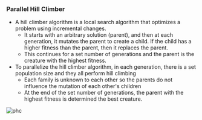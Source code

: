### Parallel Hill Climber 
- A hill climber algorithm is a local search algorithm that optimizes a problem using incremental changes.
    - It starts with an arbitrary solution (parent), and then at each generation, it mutates the parent to create a child. If the 
    child has a higher fitness than the parent, then it replaces the parent. 
    - This continues for a set number of generations and the parent is the creature with the highest fitness.
- To parallelize the hill climber algorithm, in each generation, there is a set population size and they all perform hill climbing
    - Each family is unknown to each other so the parents do not influence the mutation of each other's children
    - At the end of the set number of generations, the parent with the highest fitness is determined the best creature. 
   
![phc](https://user-images.githubusercontent.com/61445107/224830235-9f02a0a1-8083-4075-a125-87ce2000ec34.jpeg)
